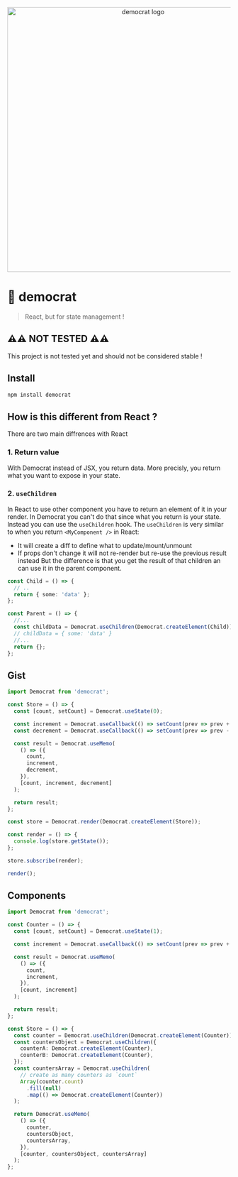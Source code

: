 <p align="center">
  <img src="https://github.com/etienne-dldc/democrat/blob/master/design/logo.svg" width="597" alt="democrat logo">
</p>

# 📜 democrat

> React, but for state management !

## ⚠️⚠️ NOT TESTED ⚠️⚠️

This project is not tested yet and should not be considered stable !

## Install

```bash
npm install democrat
```

## How is this different from React ?

There are two main diffrences with React

### 1. Return value

With Democrat instead of JSX, you return data. More precisly, you return what you want to expose in your state.

### 2. `useChildren`

In React to use other component you have to return an element of it in your render. In Democrat you can't do that since what you return is your state. Instead you can use the `useChildren` hook.
The `useChildren` is very similar to when you return `<MyComponent />` in React:

- It will create a diff to define what to update/mount/unmount
- If props don't change it will not re-render but re-use the previous result instead
  But the difference is that you get the result of that children an can use it in the parent component.

```ts
const Child = () => {
  // ..
  return { some: 'data' };
};

const Parent = () => {
  //...
  const childData = Democrat.useChildren(Democrat.createElement(Child));
  // childData = { some: 'data' }
  //...
  return {};
};
```

## Gist

```ts
import Democrat from 'democrat';

const Store = () => {
  const [count, setCount] = Democrat.useState(0);

  const increment = Democrat.useCallback(() => setCount(prev => prev + 1), []);
  const decrement = Democrat.useCallback(() => setCount(prev => prev - 1), []);

  const result = Democrat.useMemo(
    () => ({
      count,
      increment,
      decrement,
    }),
    [count, increment, decrement]
  );

  return result;
};

const store = Democrat.render(Democrat.createElement(Store));

const render = () => {
  console.log(store.getState());
};

store.subscribe(render);

render();
```

## Components

```ts
import Democrat from 'democrat';

const Counter = () => {
  const [count, setCount] = Democrat.useState(1);

  const increment = Democrat.useCallback(() => setCount(prev => prev + 1), []);

  const result = Democrat.useMemo(
    () => ({
      count,
      increment,
    }),
    [count, increment]
  );

  return result;
};

const Store = () => {
  const counter = Democrat.useChildren(Democrat.createElement(Counter));
  const countersObject = Democrat.useChildren({
    counterA: Democrat.createElement(Counter),
    counterB: Democrat.createElement(Counter),
  });
  const countersArray = Democrat.useChildren(
    // create as many counters as `count`
    Array(counter.count)
      .fill(null)
      .map(() => Democrat.createElement(Counter))
  );

  return Democrat.useMemo(
    () => ({
      counter,
      countersObject,
      countersArray,
    }),
    [counter, countersObject, countersArray]
  );
};
```
